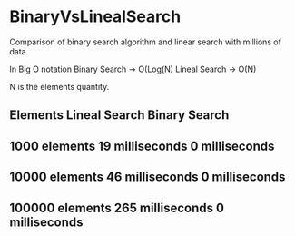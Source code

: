 # BinaryVsLinealSearch
Comparison of binary search algorithm and linear search with millions of data.

In Big O notation
Binary Search -> O(Log(N)
Lineal Search -> O(N)

N is the elements quantity.

Elements             Lineal Search        Binary Search       
-----------------------------------------------------------
1000 elements        19 milliseconds      0 milliseconds      
-----------------------------------------------------------
10000 elements       46 milliseconds      0 milliseconds      
-----------------------------------------------------------
100000 elements      265 milliseconds     0 milliseconds      
-----------------------------------------------------------

